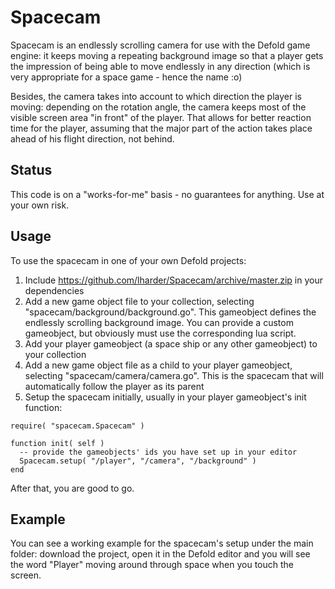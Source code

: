 # Spacecam

Spacecam is an endlessly scrolling camera for use with the Defold game engine: it keeps moving a repeating background image so that a player gets the impression of being able to move endlessly in any direction (which is very appropriate for a space game - hence the name :o)

Besides, the camera takes into account to which direction the player is moving: depending on the rotation angle, the camera keeps most of the visible screen area "in front" of the player. That allows for better reaction time for the player, assuming that the major part of the action takes place ahead of his flight direction, not behind.

## Status ##

This code is on a "works-for-me" basis - no guarantees for anything. Use at your own risk.

## Usage ##

To use the spacecam in one of your own Defold projects:

1. Include https://github.com/lharder/Spacecam/archive/master.zip in your dependencies
2. Add a new game object file to your collection, selecting "spacecam/background/background.go". This gameobject defines the endlessly scrolling background image. You can provide a custom gameobject, but obviously must use the corresponding lua script.
3. Add your player gameobject (a space ship or any other gameobject) to your collection
4. Add a new game object file as a child to your player gameobject, selecting "spacecam/camera/camera.go". This is the spacecam that will automatically follow the player as its parent
5. Setup the spacecam initially, usually in your player gameobject's init function:

```
require( "spacecam.Spacecam" )

function init( self )
  -- provide the gameobjects' ids you have set up in your editor
  Spacecam.setup( "/player", "/camera", "/background" )
end
```
After that, you are good to go.

## Example ##

You can see a working example for the spacecam's setup under the main folder: download the project, open it in the Defold editor and you will see the word "Player" moving around through space when you touch the screen.


